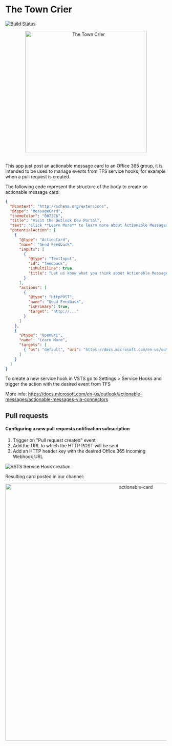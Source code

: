 # The Town Crier

[![Build Status](https://travis-ci.com/sergiovhe/the-town-crier.svg?branch=master)](https://travis-ci.com/sergiovhe/the-town-crier)

<p align="center">
  <img src="https://raw.githubusercontent.com/sergiovhe/warriors-webhooks-app/master/img/ttc.jpg" alt="The Town Crier" width="380">
  <br><br>
</p>

This app just post an actionable message card to an Office 365 group, it is intended to be used to manage events from TFS service hooks, for example when a pull request is created.

The following code represent the structure of the body to create an actionable message card:

```json
{
  "@context": "http://schema.org/extensions",
  "@type": "MessageCard",
  "themeColor": "0072C6",
  "title": "Visit the Outlook Dev Portal",
  "text": "Click **Learn More** to learn more about Actionable Messages!",
  "potentialAction": [
    {
      "@type": "ActionCard",
      "name": "Send Feedback",
      "inputs": [
        {
          "@type": "TextInput",
          "id": "feedback",
          "isMultiline": true,
          "title": "Let us know what you think about Actionable Messages"
        }
      ],
      "actions": [
        {
          "@type": "HttpPOST",
          "name": "Send Feedback",
          "isPrimary": true,
          "target": "http://..."
        }
      ]
    },
    {
      "@type": "OpenUri",
      "name": "Learn More",
      "targets": [
        { "os": "default", "uri": "https://docs.microsoft.com/en-us/outlook/actionable-messages" }
      ]
    }
  ]
}
```

To create a new service hook in VSTS go to Settings > Service Hooks and trigger the action with the desired event from TFS

More info: https://docs.microsoft.com/en-us/outlook/actionable-messages/actionable-messages-via-connectors

## Pull requests

#### Configuring a new pull requests notification subscription

1. Trigger on "Pull request created" event
2. Add the URL to which the HTTP POST will be sent
3. Add an HTTP header key with the desired Office 365 Incoming Webhook URL

![VSTS Service Hook creation](https://raw.githubusercontent.com/sergiovhe/warriors-webhooks-app/master/img/vsts-webhook-creation.gif)

Resulting card posted in our channel:

<p align="center">
  <img src="https://raw.githubusercontent.com/sergiovhe/warriors-webhooks-app/master/img/actionable-card.png" alt="actionable-card" width="800">
  <br><br>
</p>
